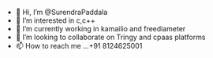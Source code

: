 - 👋 Hi, I’m @SurendraPaddala
- 👀 I’m interested in c,c++
- 🌱 I’m currently working in kamailio and freediameter
- 💞️ I’m looking to collaborate on Tringy and cpaas platforms
- 📫 How to reach me ...+91 8124625001

<!---
SurendraPaddala/SurendraPaddala is a ✨ special ✨ repository because its `README.md` (this file) appears on your GitHub profile.
You can click the Preview link to take a look at your changes.
--->
